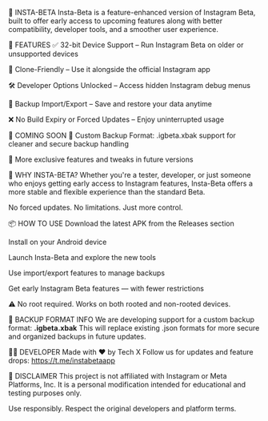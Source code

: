 📱 INSTA-BETA
Insta-Beta is a feature-enhanced version of Instagram Beta, built to offer early access to upcoming features along with better compatibility, developer tools, and a smoother user experience.

🚀 FEATURES
✅ 32-bit Device Support – Run Instagram Beta on older or unsupported devices

🔄 Clone-Friendly – Use it alongside the official Instagram app

🛠️ Developer Options Unlocked – Access hidden Instagram debug menus

💾 Backup Import/Export – Save and restore your data anytime

❌ No Build Expiry or Forced Updates – Enjoy uninterrupted usage

🔮 COMING SOON
📂 Custom Backup Format: .igbeta.xbak support for cleaner and secure backup handling

🧩 More exclusive features and tweaks in future versions

🎯 WHY INSTA-BETA?
Whether you're a tester, developer, or just someone who enjoys getting early access to Instagram features, Insta-Beta offers a more stable and flexible experience than the standard Beta.

No forced updates. No limitations. Just more control.

📦 HOW TO USE
Download the latest APK from the Releases section

Install on your Android device

Launch Insta-Beta and explore the new tools

Use import/export features to manage backups

Get early Instagram Beta features — with fewer restrictions

⚠️ No root required. Works on both rooted and non-rooted devices.

📁 BACKUP FORMAT INFO
We are developing support for a custom backup format: **.igbeta.xbak**
This will replace existing .json formats for more secure and organized backups in future updates.

👨‍💻 DEVELOPER
Made with ❤️ by Tech X
Follow us for updates and feature drops: https://t.me/instabetaapp

📄 DISCLAIMER
This project is not affiliated with Instagram or Meta Platforms, Inc.
It is a personal modification intended for educational and testing purposes only.

Use responsibly. Respect the original developers and platform terms.
